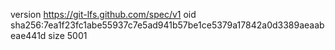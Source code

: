 version https://git-lfs.github.com/spec/v1
oid sha256:7ea1f23fc1abe55937c7e5ad941b57be1ce5379a17842a0d3389aeaabeae441d
size 5001
